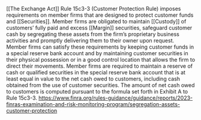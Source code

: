 
[[The Exchange Act]] Rule 15c3-3 (Customer Protection Rule) imposes requirements on member firms that are designed to protect customer funds and [[Securities]]. Member firms are obligated to maintain [[Custody]] of customers’ fully paid and excess [[Margin]] securities, safeguard customer cash by segregating these assets from the firm’s proprietary business activities and promptly delivering them to their owner upon request. Member firms can satisfy these requirements by keeping customer funds in a special reserve bank account and by maintaining customer securities in their physical possession or in a good control location that allows the firm to direct their movements. Member firms are required to maintain a reserve of cash or qualified securities in the special reserve bank account that is at least equal in value to the net cash owed to customers, including cash obtained from the use of customer securities. The amount of net cash owed to customers is computed pursuant to the formula set forth in Exhibit A to Rule 15c3-3.
https://www.finra.org/rules-guidance/guidance/reports/2023-finras-examination-and-risk-monitoring-program/segregation-assets-customer-protection